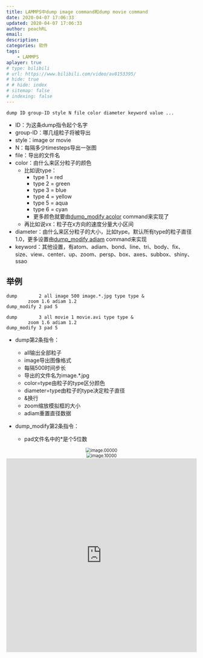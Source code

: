 ```yaml
---
title: LAMMPS中dump image command和dump movie command
date: 2020-04-07 17:06:33
updated: 2020-04-07 17:06:33
author: peachRL
email: 
description: 
categories: 软件
tags: 
	- LAMMPS
aplayer: true
# type: bilibili
# url: https://www.bilibili.com/video/av8153395/
# hide: true
# # hide: index
# sitemap: false
# indexing: false
---
```


```
dump ID group-ID style N file color diameter keyword value ...
```

<!-- more -->

- ID：为这条dump指令起个名字
- group-ID：哪几组粒子将被导出
- style：image or movie
- N：每隔多少timesteps导出一张图
- file：导出的文件名
- color：由什么来区分粒子的颜色
  - 比如说type：
    - type 1 = red
    - type 2 = green
    - type 3 = blue
    - type 4 = yellow
    - type 5 = aqua
    - type 6 = cyan
    - 更多颜色就要由[dump_modify acolor](https://lammps.sandia.gov/doc/dump_modify.html) command来实现了
  - 再比如说vx：粒子在x方向的速度分量大小区间
- diameter：由什么来区分粒子的大小，比如type。默认所有type的粒子直径1.0，更多设置由[dump_modify adiam](https://lammps.sandia.gov/doc/dump_modify.html) command来实现
- keyword：其他设置，有atom、adiam、bond、line、tri、body、fix、size、view、center、up、zoom、persp、box、axes、subbox、shiny、ssao



## 举例

```
dump		2 all image 500 image.*.jpg type type &
		zoom 1.6 adiam 1.2
dump_modify	2 pad 5

dump		3 all movie 1 movie.avi type type &
		zoom 1.6 adiam 1.2
dump_modify	3 pad 5
```

- dump第2条指令：
  - all输出全部粒子
  - image导出图像格式
  - 每隔500时间步长
  - 导出的文件名为image.*.jpg
  - color=type由粒子的type区分颜色
  - diameter=type由粒子的type决定粒子直径
  - &换行
  - zoom缩放模拟框的大小
  - adiam重置直径数据
- dump_modify第2条指令：
  
  - pad文件名中的*是个5位数
  
    

<div align=center><img src="https://image.wanyijizi.com/20200407/image.00000.jpg" alt="image.00000" style="zoom:80%;" />

<div align=center><img src="https://image.wanyijizi.com/20200407/image.10000.jpg" alt="image.10000" style="zoom:80%;" />
<div align=center><iframe src="https://player.bilibili.com/player.html?aid=370317864&bvid=BV1XZ4y1x79o&cid=181211939&page=1" scrolling="no" border="0" frameborder="no" framespacing="0" allowfullscreen="true" style="width: 512px; height: 512px; max-width: 100%"> </iframe>

